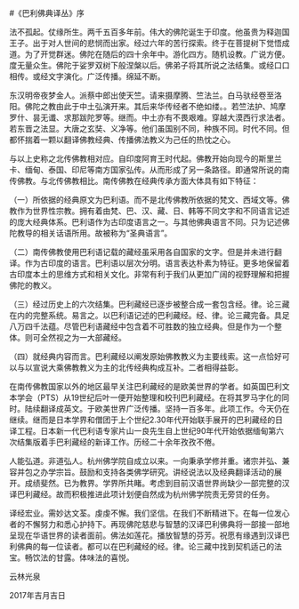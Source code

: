 #《巴利佛典译丛》序

法不孤起。仗缘所生。两千五百多年前。伟大的佛陀诞生于印度。他虽贵为释迦国王子。出于对人世间的悲悯而出家。经过六年的苦行探索。终于在菩提树下觉悟成道。为了开觉群迷。佛陀在随后的四十余年中。游化四方。随机设教。广说方便。度无量众生。佛陀于娑罗双树下般涅槃以后。佛弟子将其所说之法结集。或经口口相传。或经文字演化。广泛传播。绵延不断。

东汉明帝夜梦金人。派蔡中郎出使天竺。请来摄摩腾、竺法兰。白马驮经卷至洛阳。佛陀之教由此于中土弘演开来。其后来华传经者不绝如缕。。若竺法护、鸠摩罗什、昙无谶、求那跋陀罗等。继而。中土亦有不畏艰难。穿越大漠西行求法者。若东晋之法显。大唐之玄奘、义净等。他们虽国别不同，种族不同。时代不同。但都怀揣着一颗以翻译佛教经典、传播佛法教义为己任的热忱之心。

与以上史称之北传佛教相对应。自印度阿育王时代起。佛教开始向现今的斯里兰卡、缅甸、泰国、印尼等南方国家弘传。从而形成了另一条路径。即通常所说的南传佛教。与北传佛教相比。南传佛教在经典传承方面大体具有如下特征：

（一）所依据的经典原文为巴利语。而不是北传佛教所依据的梵文、西域文等。佛教作为世界性宗教。拥有着由梵、巴、汉、藏、日、韩等不同文字和不同语言记述的庞大经典体系。巴利语作为古印度语言之一。与其他佛典语言不同。只为记述佛陀教导的相关话语所用。故被称为“圣典语言”。

（二）南传佛教使用巴利语记载的藏经虽采用各自国家的文字。但是并未进行翻译。作为古印度的语言。巴利语以层次分明。语言表达朴素为特征。更多地保留着古印度本土的思维方式和相关文化。非常有利于我们从更加广阔的视野理解和把握佛陀的教义。

（三）经过历史上的六次结集。巴利藏经已逐步被整合成一套包含经。律。论三藏在内的完整系统。易言之。以巴利语记述的巴利藏经。经、律。论三藏完备。具足八万四千法蕴。尽管巴利语藏经中包含着不可胜数的独立经典。但是作为一个整体。则可全然视之为一大部藏经。

（四）就经典内容而言。巴利藏经以阐发原始佛教教义为主要线索。这一点恰好可以与以宣说大乘佛教教义为主的北传经典构成互补。二者相得益彰。

在南传佛教国家以外的地区最早关注巴利藏经的是欧美世界的学者。如英国巴利文本学会（PTS）从19世纪后叶一便开始整理和校刊巴利藏经。在将其罗马字化的同时。陆续翻译成英文。于欧美世界广泛传播。坚持一百多年。此项工作。今天仍在继续。继而是日本学界和僧团于上个世纪2.30年代开始联手展开的巴利藏经的日译工程。日本新一代巴利语专家片山一良先生自上世纪90年代开始依据缅甸第六次结集版着手巴利藏经的新译工作。历经二十余年孜孜不倦。

人能弘道。非道弘人。杭州佛学院自成立以来。一向秉承学修并重。诸宗并弘、兼容并包之办学宗旨。鼓励和支持各类佛学研究。讲经说法以及经典翻译活动的展开。成绩斐然。已为教界。学界所共睹。考虑到目前汉语世界尚缺少一部完整的汉译巴利藏经。故而积极推进此项计划便自然成为杭州佛学院责无旁贷的任务。

译经宏业。需妙达文荃。虔虔不懈。我们坚信。在我们不断精进下。在每一位发心者的不懈努力和悉心护持下。再现佛陀慈悲与智慧的汉译巴利佛典将一部接一部地呈现在华语世界的读者面前。佛法如莲花。播放智慧的芬芳。祝愿有缘遇到汉译巴利佛典的每一位读者。都可以在巴利藏经的经。律。论三藏中找到契机适己的法宝。畅饮法的甘露。体味法的喜悦。

云林光泉

2017年吉月吉日
